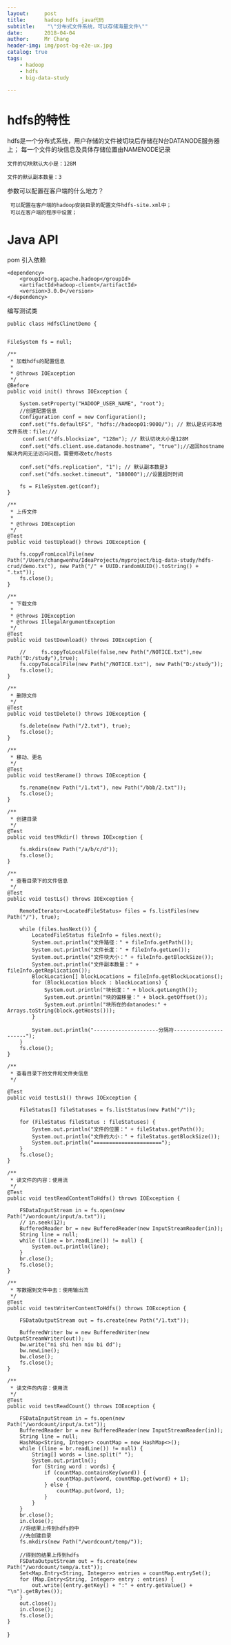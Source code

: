 ```yaml
---
layout:     post
title:     	hadoop hdfs java代码
subtitle:    "\"分布式文件系统，可以存储海量文件\""
date:       2018-04-04
author:     Mr Chang
header-img: img/post-bg-e2e-ux.jpg
catalog: true
tags:
    - hadoop
    - hdfs
    - big-data-study
    
---
```




# hdfs的特性

hdfs是一个分布式系统，用户存储的文件被切块后存储在N台DATANODE服务器上；
每一个文件的块信息及具体存储位置由NAMENODE记录

	文件的切块默认大小是：128M
	
	文件的默认副本数量：3


 参数可以配置在客户端的什么地方？
 
     可以配置在客户端的hadoop安装目录的配置文件hdfs-site.xml中；
     可以在客户端的程序中设置；


# Java API

pom 引入依赖

	<dependency>
	    <groupId>org.apache.hadoop</groupId>
	    <artifactId>hadoop-client</artifactId>
	    <version>3.0.0</version>
	</dependency>
	
	
编写测试类

	public class HdfsClinetDemo {


    FileSystem fs = null;

    /**
     * 加载hdfs的配置信息
     *
     * @throws IOException
     */
    @Before
    public void init() throws IOException {

        System.setProperty("HADOOP_USER_NAME", "root");
        //创建配置信息
        Configuration conf = new Configuration();
        conf.set("fs.defaultFS", "hdfs://hadoop01:9000/"); // 默认是访问本地文件系统：file:///
      	 conf.set("dfs.blocksize", "128m"); // 默认切块大小是128M
        conf.set("dfs.client.use.datanode.hostname", "true");//返回hostname 解决内网无法访问问题，需要修改etc/hosts

        conf.set("dfs.replication", "1"); // 默认副本数是3
        conf.set("dfs.socket.timeout", "180000");//设置超时时间

        fs = FileSystem.get(conf);
    }

    /**
     * 上传文件
     *
     * @throws IOException
     */
    @Test
    public void testUpload() throws IOException {

        fs.copyFromLocalFile(new Path("/Users/changwenhu/IdeaProjects/myproject/big-data-study/hdfs-crud/demo.txt"), new Path("/" + UUID.randomUUID().toString() + ".txt"));
        fs.close();
    }

    /**
     * 下载文件
     *
     * @throws IOException
     * @throws IllegalArgumentException
     */
    @Test
    public void testDownload() throws IOException {

        //     fs.copyToLocalFile(false,new Path("/NOTICE.txt"),new Path("D:/study"),true);
        fs.copyToLocalFile(new Path("/NOTICE.txt"), new Path("D:/study"));
        fs.close();
    }

    /**
     * 删除文件
     */
    @Test
    public void testDelete() throws IOException {

        fs.delete(new Path("/2.txt"), true);
        fs.close();
    }

    /**
     * 移动、更名
     */
    @Test
    public void testRename() throws IOException {

        fs.rename(new Path("/1.txt"), new Path("/bbb/2.txt"));
        fs.close();
    }

    /**
     * 创建目录
     */
    @Test
    public void testMkdir() throws IOException {

        fs.mkdirs(new Path("/a/b/c/d"));
        fs.close();
    }

    /**
     * 查看目录下的文件信息
     */
    @Test
    public void testLs() throws IOException {

        RemoteIterator<LocatedFileStatus> files = fs.listFiles(new Path("/"), true);

        while (files.hasNext()) {
            LocatedFileStatus fileInfo = files.next();
            System.out.println("文件路径：" + fileInfo.getPath());
            System.out.println("文件长度：" + fileInfo.getLen());
            System.out.println("文件块大小：" + fileInfo.getBlockSize());
            System.out.println("文件副本数量：" + fileInfo.getReplication());
            BlockLocation[] blockLocations = fileInfo.getBlockLocations();
            for (BlockLocation block : blockLocations) {
                System.out.println("块长度：" + block.getLength());
                System.out.println("块的偏移量：" + block.getOffset());
                System.out.println("块所在的datanodes:" + Arrays.toString(block.getHosts()));
            }

            System.out.println("---------------------分隔符----------------------");
        }
        fs.close();
    }

    /**
     * 查看目录下的文件和文件夹信息
     */

    @Test
    public void testLs1() throws IOException {

        FileStatus[] fileStatuses = fs.listStatus(new Path("/"));

        for (FileStatus fileStatus : fileStatuses) {
            System.out.println("文件的位置：" + fileStatus.getPath());
            System.out.println("文件的大小：" + fileStatus.getBlockSize());
            System.out.println("======================");
        }
        fs.close();
    }

    /**
     * 读文件的内容：使用流
     */
    @Test
    public void testReadContentToHdfs() throws IOException {

        FSDataInputStream in = fs.open(new Path("/wordcount/input/a.txt"));
        // in.seek(12);
        BufferedReader br = new BufferedReader(new InputStreamReader(in));
        String line = null;
        while ((line = br.readLine()) != null) {
            System.out.println(line);
        }
        br.close();
        fs.close();
    }

    /**
     * 写数据到文件中去：使用输出流
     */
    @Test
    public void testWriterContentToHdfs() throws IOException {

        FSDataOutputStream out = fs.create(new Path("/1.txt"));

        BufferedWriter bw = new BufferedWriter(new OutputStreamWriter(out));
        bw.write("ni shi hen niu bi dd");
        bw.newLine();
        bw.close();
        fs.close();
    }

    /**
     * 读文件的内容：使用流
     */
    @Test
    public void testReadCount() throws IOException {

        FSDataInputStream in = fs.open(new Path("/wordcount/input/a.txt"));
        BufferedReader br = new BufferedReader(new InputStreamReader(in));
        String line = null;
        HashMap<String, Integer> countMap = new HashMap<>();
        while ((line = br.readLine()) != null) {
            String[] words = line.split(" ");
            System.out.println();
            for (String word : words) {
                if (countMap.containsKey(word)) {
                    countMap.put(word, countMap.get(word) + 1);
                } else {
                    countMap.put(word, 1);
                }
            }
        }
        br.close();
        in.close();
        //将结果上传到hdfs的中
        //先创建目录
        fs.mkdirs(new Path("/wordcount/temp/"));

        //得到的结果上传到hdfs
        FSDataOutputStream out = fs.create(new Path("/wordcount/temp/a.txt"));
        Set<Map.Entry<String, Integer>> entries = countMap.entrySet();
        for (Map.Entry<String, Integer> entry : entries) {
            out.write((entry.getKey() + ":" + entry.getValue() + "\n").getBytes());
        }
        out.close();
        in.close();
        fs.close();
    }

}
